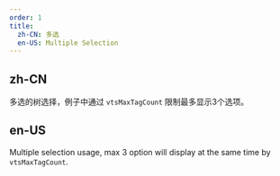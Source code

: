 ```yaml
---
order: 1
title:
  zh-CN: 多选
  en-US: Multiple Selection
---
```


## zh-CN

多选的树选择，例子中通过 `vtsMaxTagCount` 限制最多显示3个选项。

## en-US

Multiple selection usage, max 3 option will display at the same time by `vtsMaxTagCount`.
